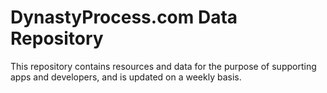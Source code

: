 # DynastyProcess.com Data Repository

This repository contains resources and data for the purpose of supporting apps and developers, and is updated on a weekly basis.
